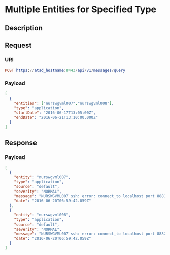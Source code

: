 # Multiple Entities for Specified Type

## Description

## Request

### URI

```elm
POST https://atsd_hostname:8443/api/v1/messages/query
```

### Payload

```json
[
  {
    "entities": ["nurswgvml007","nurswgvml008"],
    "type": "application",
    "startDate": "2016-06-17T13:05:00Z",
    "endDate": "2016-06-21T13:10:00.000Z"
  }
]
```

## Response

### Payload

```json
[
  {
    "entity": "nurswgvml007",
    "type": "application",
    "source": "default",
    "severity": "NORMAL",
    "message": "NURSWGVML007 ssh: error: connect_to localhost port 8881: failed.",
    "date": "2016-06-20T06:59:42.059Z"
  },
  {
    "entity": "nurswgvml008",
    "type": "application",
    "source": "default",
    "severity": "NORMAL",
    "message": "NURSWGVML007 ssh: error: connect_to localhost port 8882: failed.",
    "date": "2016-06-20T06:59:42.059Z"
  }
]
```
